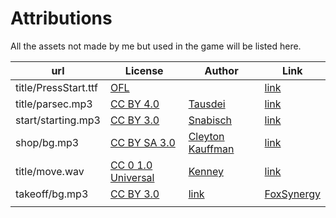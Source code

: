 # Attributions

All the assets not made by me but used in the game will be listed here.


| url 	| License 	| Author 	| Link 	|
|-----	|---------	|--------	|------	|
|   title/PressStart.ttf  	|      [OFL](https://scripts.sil.org/cms/scripts/page.php?site_id=nrsi&id=OFL)   	|        	|   [link](https://fonts.google.com/specimen/Press+Start+2P)   	|
|   title/parsec.mp3  	|      [CC BY 4.0](https://creativecommons.org/licenses/by/4.0/)   	|     [Tausdei](https://soundcloud.com/user-326308668)   	|    [link](https://opengameart.org/content/another-one-parsec)  	|
|   start/starting.mp3  	|     [CC BY 3.0](https://creativecommons.org/licenses/by/3.0/)    	|     [Snabisch](https://opengameart.org/users/snabisch)   	|    [link](https://opengameart.org/content/at-the-starting-line)  	|
|    shop/bg.mp3 	|     [CC BY SA 3.0](https://creativecommons.org/licenses/by-sa/3.0/)    	|      [Cleyton Kauffman](https://soundcloud.com/cleytonkauffman)   	|   [link](https://opengameart.org/content/shop-theme)   	|
|    title/move.wav 	|     [CC 0 1.0 Universal](https://creativecommons.org/publicdomain/zero/1.0/)    	|    [Kenney](https://www.kenney.nl)    	|    [link](https://www.kenney.nl/assets/interface-sounds)  	|
|   takeoff/bg.mp3  	|      [CC BY 3.0](https://creativecommons.org/licenses/by/3.0/)   	|    [link](https://opengameart.org/content/lunar-joyride-8-bit)    	|   [FoxSynergy](https://opengameart.org/users/foxsynergy)   	|
|     	|         	|        	|      	|
